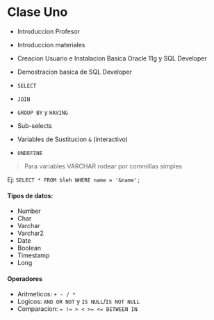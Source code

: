 # Clase Uno
* Introduccion Profesor
* Introduccion materiales
* Creacion Usuario e Instalacion Basica Oracle 11g y SQL Developer
* Demostracion basica de SQL Developer

* `SELECT`
* `JOIN`
* `GROUP BY` y `HAVING`
* Sub-selects
* Variables de Sustitucion `&` (interactivo)
* `UNDEFINE`

> Para variables VARCHAR rodear por commillas simples

Ej:
`SELECT * FROM bleh WHERE name = '&name';`

#### Tipos de datos:
* Number
* Char
* Varchar
* Varchar2
* Date
* Boolean
* Timestamp
* Long

#### Operadores
* Aritmeticos: `+ - / *`
* Logicos: `AND OR NOT` y `IS NULL`/`IS NOT NULL`
* Comparacion: `= != > < >= <= BETWEEN IN`


